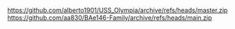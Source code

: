 https://github.com/alberto1901/USS_Olympia/archive/refs/heads/master.zip
https://github.com/aa830/BAe146-Family/archive/refs/heads/main.zip
